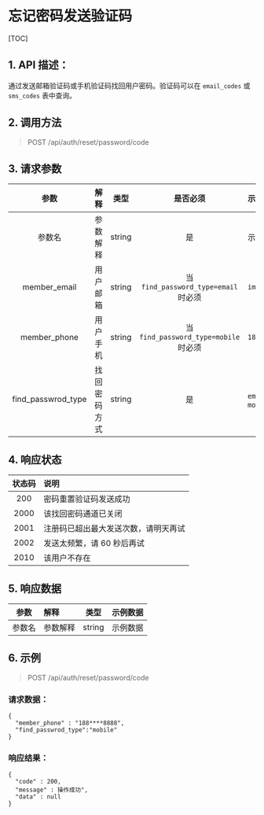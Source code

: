 # 忘记密码发送验证码

[TOC]

## 1. API 描述：

通过发送邮箱验证码或手机验证码找回用户密码。验证码可以在 `email_codes` 或 `sms_codes` 表中查询。

## 2. 调用方法

> POST /api/auth/reset/password/code

## 3. 请求参数

参数 | 解释 | 类型 | 是否必须 | 示例数据
:---:|:---|:---:|:---:|:---
参数名 | 参数解释 | string | 是 | 示例数据
member_email | 用户邮箱 | string | 当 `find_password_type=email` 时必须 | `im@koyeo.io`
member_phone | 用户手机 | string | 当 `find_password_type=mobile` 时必须 |`188****8888`
find_passwrod_type | 找回密码方式 | string | 是 | `email` 或 `mobile`


## 4. 响应状态

状态码 | 说明
:---:|:---
200 | 密码重置验证码发送成功
2000 | 该找回密码通道已关闭
2001 | 注册码已超出最大发送次数，请明天再试
2002 | 发送太频繁，请 60 秒后再试
2010 | 该用户不存在

## 5. 响应数据

参数 | 解释 | 类型 | 示例数据
:---:|:---|:---:|:---
参数名 | 参数解释 | string | 示例数据

## 6. 示例

> POST /api/auth/reset/password/code

### 请求数据：

```josn
{
  "member_phone" : "188****8888",
  "find_passwrod_type":"mobile"
}
```

### 响应结果：

```josn
{
  "code" : 200,
  "message" : 操作成功",
  "data" : null
}
```